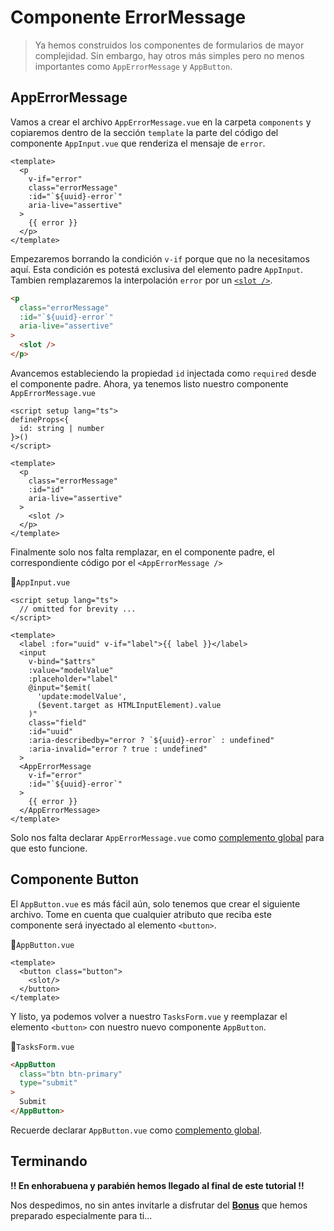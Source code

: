 # Componente ErrorMessage

>Ya hemos construidos los componentes de formularios de mayor complejidad.
Sin embargo, hay otros más simples pero no menos importantes como `AppErrorMessage` y `AppButton`.

## AppErrorMessage

Vamos a crear el archivo `AppErrorMessage.vue` en la carpeta `components` y copiaremos dentro de la sección `template` la parte del código del componente `AppInput.vue` que renderiza el mensaje de `error`.

```vue
<template>
  <p
    v-if="error"
    class="errorMessage"
    :id="`${uuid}-error`"
    aria-live="assertive"
  >
    {{ error }}
  </p>
</template>
```

Empezaremos borrando la condición `v-if` porque que no la necesitamos aquí. Esta condición es potestá exclusiva del elemento padre `AppInput`. Tambien remplazaremos la interpolación `error` por un [`<slot />`](https://vuejs.org/guide/components/slots.html).

```html
<p    
  class="errorMessage"
  :id="`${uuid}-error`"
  aria-live="assertive"
>
  <slot />
</p>
```

Avancemos estableciendo la propiedad `id` injectada como `required` desde el componente padre. Ahora, ya tenemos listo nuestro componente `AppErrorMessage.vue`

```vue{3,10}
<script setup lang="ts">
defineProps<{
  id: string | number  
}>()
</script>

<template>
  <p    
    class="errorMessage"
    :id="id"
    aria-live="assertive"
  >
    <slot />
  </p>
</template>
```

Finalmente solo nos falta remplazar, en el componente padre, el correspondiente código por el `<AppErrorMessage />`

📃`AppInput.vue`
```vue{20,21,22,23,24,25}
<script setup lang="ts">
  // omitted for brevity ...
</script>

<template>
  <label :for="uuid" v-if="label">{{ label }}</label>
  <input
    v-bind="$attrs"
    :value="modelValue"
    :placeholder="label"
    @input="$emit(
      'update:modelValue',
      ($event.target as HTMLInputElement).value
    )"
    class="field"
    :id="uuid"
    :aria-describedby="error ? `${uuid}-error` : undefined"
    :aria-invalid="error ? true : undefined"
  >
  <AppErrorMessage
    v-if="error"
    :id="`${uuid}-error`"
  >
    {{ error }}
  </AppErrorMessage>
</template>
```

Solo nos falta declarar `AppErrorMessage.vue` como [complemento global](../guide/app-checkbox.html#complemento-global) para que esto funcione.

## Componente Button

El `AppButton.vue` es más fácil aún, solo tenemos que crear el siguiente archivo. Tome en cuenta que cualquier atributo que reciba este componente será inyectado al elemento `<button>`.

📃`AppButton.vue`
```vue
<template>
  <button class="button">
    <slot/>
  </button>
</template>
```

Y listo, ya podemos volver a nuestro `TasksForm.vue` y reemplazar el elemento `<button>` con nuestro nuevo componente `AppButton`.

📃`TasksForm.vue`
```html
<AppButton
  class="btn btn-primary"
  type="submit"
>
  Submit
</AppButton>
```

Recuerde declarar `AppButton.vue` como [complemento global](../guide/app-checkbox.html#complemento-global).

## Terminando

**!! En enhorabuena y parabién hemos llegado al final de este tutorial !!**

Nos despedimos, no sin antes invitarle a disfrutar del [**Bonus**](../tests/testing-components.html) que hemos preparado especialmente para ti...

